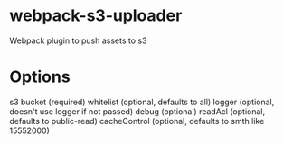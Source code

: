 # webpack-s3-uploader
Webpack plugin to push assets to s3


# Options
s3 bucket (required)
whitelist (optional, defaults to all)
logger (optional, doesn't use logger if not passed)
debug (optional)
readAcl (optional, defaults to public-read)
cacheControl (optional, defaults to smth like 15552000)